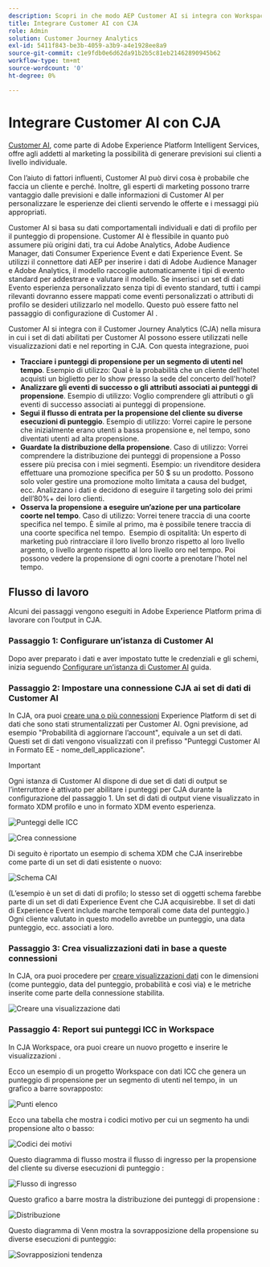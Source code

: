 ```yaml
---
description: Scopri in che modo AEP Customer AI si integra con Workspace in CJA.
title: Integrare Customer AI con CJA
role: Admin
solution: Customer Journey Analytics
exl-id: 5411f843-be3b-4059-a3b9-a4e1928ee8a9
source-git-commit: c1e9fdb0e6d62da91b2b5c81eb21462890945b62
workflow-type: tm+mt
source-wordcount: '0'
ht-degree: 0%

---
```


# Integrare Customer AI con CJA

[Customer AI](https://experienceleague.adobe.com/docs/experience-platform/intelligent-services/customer-ai/overview.html?lang=en), come parte di Adobe Experience Platform Intelligent Services, offre agli addetti al marketing la possibilità di generare previsioni sui clienti a livello individuale.

Con l’aiuto di fattori influenti, Customer AI può dirvi cosa è probabile che faccia un cliente e perché. Inoltre, gli esperti di marketing possono trarre vantaggio dalle previsioni e dalle informazioni di Customer AI per personalizzare le esperienze dei clienti servendo le offerte e i messaggi più appropriati.

Customer AI si basa su dati comportamentali individuali e dati di profilo per il punteggio di propensione. Customer AI è flessibile in quanto può assumere più origini dati, tra cui Adobe Analytics, Adobe Audience Manager, dati Consumer Experience Event e dati Experience Event. Se utilizzi il connettore dati AEP per inserire i dati di Adobe Audience Manager e Adobe Analytics, il modello raccoglie automaticamente i tipi di evento standard per addestrare e valutare il modello. Se inserisci un set di dati Evento esperienza personalizzato senza tipi di evento standard, tutti i campi rilevanti dovranno essere mappati come eventi personalizzati o attributi di profilo se desideri utilizzarlo nel modello. Questo può essere fatto nel passaggio di configurazione di Customer AI . &#x200B;

Customer AI si integra con il Customer Journey Analytics (CJA) nella misura in cui i set di dati abilitati per Customer AI possono essere utilizzati nelle visualizzazioni dati e nel reporting in CJA. Con questa integrazione, puoi

* **Tracciare i punteggi di propensione per un segmento di utenti nel tempo**. Esempio di utilizzo: Qual è la probabilità che un cliente dell&#39;hotel acquisti un biglietto per lo show presso la sede del concerto dell&#39;hotel?
* **Analizzare gli eventi di successo o gli attributi associati ai punteggi di propensione**. &#x200B;Esempio di utilizzo: Voglio comprendere gli attributi o gli eventi di successo associati ai punteggi di propensione.
* **Segui il flusso di entrata per la propensione del cliente su diverse esecuzioni di punteggio**. Esempio di utilizzo: Vorrei capire le persone che inizialmente erano utenti a bassa propensione e, nel tempo, sono diventati utenti ad alta propensione. &#x200B;
* **Guardate la distribuzione della propensione**. Caso di utilizzo: Vorrei comprendere la distribuzione dei punteggi di propensione a Posso essere più precisa con i miei segmenti. &#x200B;Esempio: un rivenditore desidera effettuare una promozione specifica per 50 $ su un prodotto.  Possono solo voler gestire una promozione molto limitata a causa del budget, ecc. Analizzano i dati e decidono di eseguire il targeting solo dei primi &#x200B; dell’80%+ dei loro clienti.
* **Osserva la propensione a eseguire un’azione per una particolare coorte nel tempo**. Caso di utilizzo: Vorrei tenere traccia di una coorte specifica nel tempo. È simile al primo, ma è possibile tenere traccia di una coorte specifica nel tempo. &#x200B; Esempio di ospitalità: Un esperto di marketing può rintracciare il loro livello bronzo rispetto al loro livello argento, o livello argento rispetto al loro livello oro nel tempo. Poi possono vedere la propensione di ogni coorte a prenotare l&#39;hotel nel tempo. &#x200B;

## Flusso di lavoro

Alcuni dei passaggi vengono eseguiti in Adobe Experience Platform prima di lavorare con l’output in CJA.

### Passaggio 1: Configurare un’istanza di Customer AI

Dopo aver preparato i dati e aver impostato tutte le credenziali e gli schemi, inizia seguendo [Configurare un’istanza di Customer AI](https://experienceleague.adobe.com/docs/experience-platform/intelligent-services/customer-ai/user-guide/configure.html?lang=en) guida.

### Passaggio 2: Impostare una connessione CJA ai set di dati di Customer AI

In CJA, ora puoi [creare una o più connessioni](/help/connections/create-connection.md) Experience Platform di set di dati che sono stati strumentalizzati per Customer AI. Ogni previsione, ad esempio &quot;Probabilità di aggiornare l’account&quot;, equivale a un set di dati. Questi set di dati vengono visualizzati con il prefisso &quot;Punteggi Customer AI in Formato EE - nome_dell_applicazione&quot;.

>[!IMPORTANT]
>
>Ogni istanza di Customer AI dispone di due set di dati di output se l’interruttore è attivato per abilitare i punteggi per CJA durante la configurazione del passaggio 1. Un set di dati di output viene visualizzato in formato XDM profilo e uno in formato XDM evento esperienza.

![Punteggi delle ICC](assets/cai-scores.png)

![Crea connessione](assets/create-conn.png)

Di seguito è riportato un esempio di schema XDM che CJA inserirebbe come parte di un set di dati esistente o nuovo:

![Schema CAI](assets/cai-schema.png)

(L’esempio è un set di dati di profilo; lo stesso set di oggetti schema farebbe parte di un set di dati Experience Event che CJA acquisirebbe. Il set di dati di Experience Event include marche temporali come data del punteggio.) Ogni cliente valutato in questo modello avrebbe un punteggio, una data punteggio, ecc. associati a loro.

### Passaggio 3: Crea visualizzazioni dati in base a queste connessioni

In CJA, ora puoi procedere per [creare visualizzazioni dati](/help/data-views/create-dataview.md) con le dimensioni (come punteggio, data del punteggio, probabilità e così via) e le metriche inserite come parte della connessione stabilita.

![Creare una visualizzazione dati](assets/create-dataview.png)

### Passaggio 4: Report sui punteggi ICC in Workspace

In CJA Workspace, ora puoi creare un nuovo progetto e inserire le visualizzazioni .

Ecco un esempio di un progetto Workspace con dati ICC che genera un punteggio di propensione per un segmento di utenti nel tempo, in &#x200B; un grafico a barre sovrapposto:

![Punti elenco](assets/workspace-scores.png)

Ecco una tabella che mostra i codici motivo per cui un segmento ha un &#x200B; di propensione alto o basso:

![Codici dei motivi](assets/reason-codes.png)

Questo diagramma di flusso mostra il flusso di ingresso per la propensione del cliente su diverse esecuzioni di punteggio &#x200B;:

![Flusso di ingresso](assets/flow.png)

Questo grafico a barre mostra la distribuzione dei punteggi di propensione &#x200B;:

![Distribuzione](assets/distribution.png)

Questo diagramma di Venn mostra la sovrapposizione della propensione su diverse esecuzioni di punteggio:

![Sovrapposizioni tendenza](assets/venn.png)
